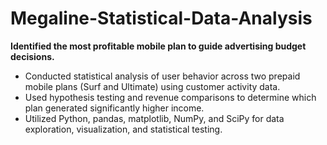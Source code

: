 # Megaline-Statistical-Data-Analysis

**Identified the most profitable mobile plan to guide advertising budget decisions.**

- Conducted statistical analysis of user behavior across two prepaid mobile plans (Surf and Ultimate) using customer activity data.
- Used hypothesis testing and revenue comparisons to determine which plan generated significantly higher income.
- Utilized Python, pandas, matplotlib, NumPy, and SciPy for data exploration, visualization, and statistical testing.
